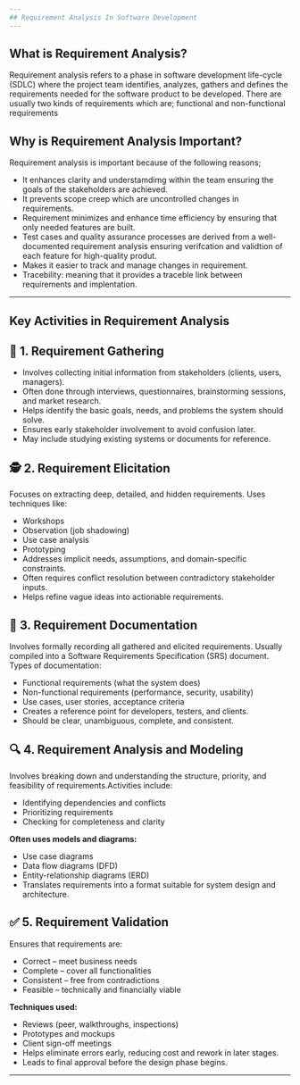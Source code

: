 ```yaml
---
## Requirement Analysis In Software Development
---
```

## What is Requirement Analysis?
Requirement analysis refers to a phase in software development life-cycle (SDLC) where the project team identifies, analyzes, gathers and defines the requirements needed for the software product to be developed. There are usually two kinds of requirements which are; functional and non-functional requirements 

## Why is Requirement Analysis Important?
Requirement analysis is important because of the following reasons;
- It enhances clarity and understamdimg within the team ensuring the goals of the stakeholders are achieved.
- It prevents scope creep which are uncontrolled changes in requirements.
- Requirement minimizes and enhance time efficiency by ensuring  that only needed features are built.
- Test cases and quality assurance processes are derived from a well-documented requirement analysis ensuring verifcation and validtion of each feature for high-quality produt.
- Makes it easier to track and manage changes in requirement.
- Tracebility: meaning that  it provides a traceble link between requirements and implentation.
---

## Key Activities in Requirement Analysis

## 🧩 1. Requirement Gathering
- Involves collecting initial information from stakeholders (clients, users, managers).
-  Often done through interviews, questionnaires, brainstorming sessions, and market research.
-  Helps identify the basic goals, needs, and problems the system should solve.
-  Ensures early stakeholder involvement to avoid confusion later.
-  May include studying existing systems or documents for reference.

## 🕵️ 2. Requirement Elicitation
Focuses on extracting deep, detailed, and hidden requirements.
Uses techniques like:
- Workshops
- Observation (job shadowing)
- Use case analysis
- Prototyping
- Addresses implicit needs, assumptions, and domain-specific constraints.
- Often requires conflict resolution between contradictory stakeholder inputs.
- Helps refine vague ideas into actionable requirements.

## 📄 3. Requirement Documentation
Involves formally recording all gathered and elicited requirements.
Usually compiled into a Software Requirements Specification (SRS) document.
Types of documentation:
- Functional requirements (what the system does)
- Non-functional requirements (performance, security, usability)
- Use cases, user stories, acceptance criteria
- Creates a reference point for developers, testers, and clients.
- Should be clear, unambiguous, complete, and consistent.

## 🔍 4. Requirement Analysis and Modeling
Involves breaking down and understanding the structure, priority, and feasibility of requirements.Activities include:
- Identifying dependencies and conflicts
- Prioritizing requirements
- Checking for completeness and clarity
  
**Often uses models and diagrams:**
- Use case diagrams
- Data flow diagrams (DFD)
- Entity-relationship diagrams (ERD)
- Translates requirements into a format suitable for system design and architecture.

## ✅ 5. Requirement Validation
Ensures that requirements are:
- Correct – meet business needs
- Complete – cover all functionalities
- Consistent – free from contradictions
- Feasible – technically and financially viable
  
**Techniques used:**
- Reviews (peer, walkthroughs, inspections)
- Prototypes and mockups
- Client sign-off meetings
- Helps eliminate errors early, reducing cost and rework in later stages.
- Leads to final approval before the design phase begins.

---
